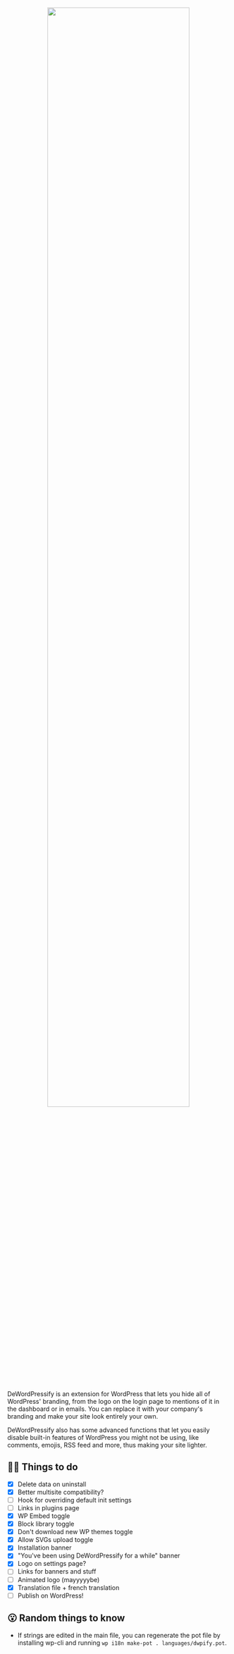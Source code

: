 <h1 align="center">
  <a href="https://tahoe.be"><img src="https://raw.githubusercontent.com/morceaudebois/dewordpressify/master/assets/dewordpressify.png" width="80%" alt=""></a>
</h1>

DeWordPressify is an extension for WordPress that lets you hide all of WordPress' branding, from the logo on the login page to mentions of it in the dashboard or in emails. You can replace it with your company's branding and make your site look entirely your own.

DeWordPressify also has some advanced functions that let you easily disable built-in features of WordPress you might not be using, like comments, emojis, RSS feed and more, thus making your site lighter.

## 👨‍💻 Things to do

- [x] Delete data on uninstall
- [x] Better multisite compatibility?
- [ ] Hook for overriding default init settings
- [ ] Links in plugins page
- [x] WP Embed toggle
- [x] Block library toggle
- [x] Don't download new WP themes toggle
- [x] Allow SVGs upload toggle
- [x] Installation banner
- [x] "You've been using DeWordPressify for a while" banner
- [x] Logo on settings page?
- [ ] Links for banners and stuff
- [ ] Animated logo (mayyyyybe)
- [x] Translation file + french translation
- [ ] Publish on WordPress!

## 😮 Random things to know

- If strings are edited in the main file, you can regenerate the pot file by installing wp-cli and running `wp i18n make-pot . languages/dwpify.pot`.